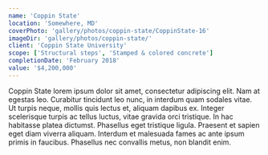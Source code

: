 ```yaml
---
name: 'Coppin State'
location: 'Somewhere, MD'
coverPhoto: 'gallery/photos/coppin-state/CoppinState-16'
imageDir: 'gallery/photos/coppin-state/'
client: 'Coppin State University'
scope: ['Structural steps', 'Stamped & colored concrete']
completionDate: 'February 2018'
value: '$4,200,000'
---
```


Coppin State lorem ipsum dolor sit amet, consectetur adipiscing elit. Nam at egestas leo. Curabitur tincidunt leo nunc, in interdum quam sodales vitae. Ut turpis neque, mollis quis lectus et, aliquam dapibus ex. Integer scelerisque turpis ac tellus luctus, vitae gravida orci tristique. In hac habitasse platea dictumst. Phasellus eget tristique ligula. Praesent et sapien eget diam viverra aliquam. Interdum et malesuada fames ac ante ipsum primis in faucibus. Phasellus nec convallis metus, non blandit enim.
